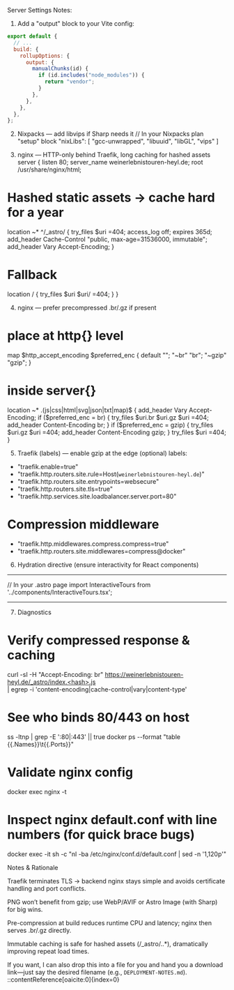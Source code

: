 Server Settings Notes:

1. Add a "output" block to your Vite config:

```js
export default {
  // ...
  build: {
    rollupOptions: {
      output: {
        manualChunks(id) {
          if (id.includes("node_modules")) {
            return "vendor";
          }
        },
      },
    },
  },
};
```

2. Nixpacks — add libvips if Sharp needs it
   // In your Nixpacks plan "setup" block
   "nixLibs": [
   "gcc-unwrapped",
   "libuuid",
   "libGL",
   "vips"
   ]

3. nginx — HTTP-only behind Traefik, long caching for hashed assets
   server {
   listen 80;
   server_name weinerlebnistouren-heyl.de;
   root /usr/share/nginx/html;

# Hashed static assets → cache hard for a year

location ~\* ^/\_astro/ {
try_files $uri =404;
access_log off;
expires 365d;
add_header Cache-Control "public, max-age=31536000, immutable";
add_header Vary Accept-Encoding;
}

# Fallback

location / {
try_files $uri $uri/ =404;
}
}

4. nginx — prefer precompressed .br/.gz if present

# place at http{} level

map $http_accept_encoding $preferred_enc {
default "";
"~br" "br";
"~gzip" "gzip";
}

# inside server{}

location ~\* \.(js|css|html|svg|json|txt|map)$ {
add_header Vary Accept-Encoding;
if ($preferred_enc = br) {
    try_files $uri.br $uri.gz $uri =404;
    add_header Content-Encoding br;
  }
  if ($preferred_enc = gzip) {
try_files $uri.gz $uri =404;
add_header Content-Encoding gzip;
}
try_files $uri =404;
}

5. Traefik (labels) — enable gzip at the edge (optional)
   labels:

- "traefik.enable=true"
- "traefik.http.routers.site.rule=Host(`weinerlebnistouren-heyl.de`)"
- "traefik.http.routers.site.entrypoints=websecure"
- "traefik.http.routers.site.tls=true"
- "traefik.http.services.site.loadbalancer.server.port=80"

# Compression middleware

- "traefik.http.middlewares.compress.compress=true"
- "traefik.http.routers.site.middlewares=compress@docker"

6. Hydration directive (ensure interactivity for React components)

---

// In your .astro page
import InteractiveTours from '../components/InteractiveTours.tsx';

---

<InteractiveTours client:load />

7. Diagnostics

# Verify compressed response & caching

curl -sI -H "Accept-Encoding: br" https://weinerlebnistouren-heyl.de/_astro/index.<hash>.js \
 | egrep -i 'content-encoding|cache-control|vary|content-type'

# See who binds 80/443 on host

ss -ltnp | grep -E ':80|:443' || true
docker ps --format "table {{.Names}}\t{{.Ports}}"

# Validate nginx config

docker exec <nginx-container> nginx -t

# Inspect nginx default.conf with line numbers (for quick brace bugs)

docker exec -it <nginx-container> sh -c "nl -ba /etc/nginx/conf.d/default.conf | sed -n '1,120p'"

Notes & Rationale

Traefik terminates TLS → backend nginx stays simple and avoids certificate handling and port conflicts.

PNG won’t benefit from gzip; use WebP/AVIF or Astro Image (with Sharp) for big wins.

Pre-compression at build reduces runtime CPU and latency; nginx then serves .br/.gz directly.

Immutable caching is safe for hashed assets (/\_astro/<name>.<hash>.\*), dramatically improving repeat load times.

If you want, I can also drop this into a file for you and hand you a download link—just say the desired filename (e.g., `DEPLOYMENT-NOTES.md`).
::contentReference[oaicite:0]{index=0}
